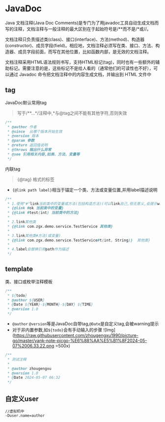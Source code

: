 # JavaDoc
Java 文档注释(Java Doc Comments)是专门为了用javadoc工具自动生成文档而写的注释，文档注释与一般注释的最大区别在于起始符号是/**而不是/*或//。

文档注释只负责描述类(class)、接口(interface)、方法(method)、构造器(constructor)、成员字段(field)。相应地，文档注释必须写在类、接口、方法、构造器、成员字段前面，而写在其他位置，比如函数内部，是无效的文档注释。

文档注释采用HTML语法规则书写，支持HTML标记(tag)，同时也有一些额外的辅助标记。需要注意的是，这些标记不是给人看的（通常他们的可读性也不好），可以通过 Javadoc 命令把文档注释中的内容生成文档，并输出到 HTML 文件中

## tag
JavaDoc默认常用tag
> 写于/**...*/注释中,*与@tag之间不能有其他字符,否则失效
```javadoc
/**
 * @author 作者
 * @since  从哪个版本开始生效
 * @version 版本
 * @param 参数
 * @return 返回值说明
 * @throws 抛出什么异常
 * @see 引用相关内容,如类、方法、变量等
 */
```
内联tag
> {@tag} 格式的标签
- `{@link path label}`相当于锚定一个类、方法或变量位置,并用label描述说明
```javadoc
/**
 * 1.使用"#"link当前类中的变量或方法(包括构造方法)(可以link自己,但无意义,会提示warning)
 * {@link #ok 当前类中的变量}
 * {@link #test(int) 当前类中的方法}
 *
 * 2.link其他类
 * {@link com.zgx.demo.service.TestService 其他类}
 *
 * 3.link其他类#方法(或变量)
 * {@link com.zgx.demo.service.TestService#t(int, String)}  其他类}
 *
 * 4.label会替换引用path作为描述
 */
```


## template
类、接口或枚举注释模板
```javadoc
/**
 * ${todo}
 * @author ${USER}
 * @Date ${YEAR}-${MONTH}-${DAY} ${TIME}
 * @version 1.0
 */
```
- `@author` `@version`等是JavaDoc自带tag,`@Date`是自定义tag,会被warning提示
- 对于非内置参数,如`${todo}`会有手动输入的步骤
![Img](https://raw.githubusercontent.com/zhougengxu1990/picture-go/master/yank-note-picgo-%E6%88%AA%E5%B1%8F2024-05-07%2006.33.22.png =500x)
```java
/**
 * 测试注释
 *
 * @author zhougengxu
 * @version 1.0
 * @Date 2024-05-07 06:32
 */
```
## 自定义user
```
//虚拟机中
-Duser.name=author
```
